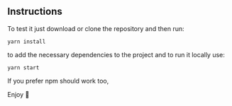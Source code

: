 ## Instructions

To test it just download or clone the repository and then run:

```shell
yarn install
```

to add the necessary dependencies to the project and to run it locally use:

```shell
yarn start
```

If you prefer npm should work too, 

Enjoy 🤩
